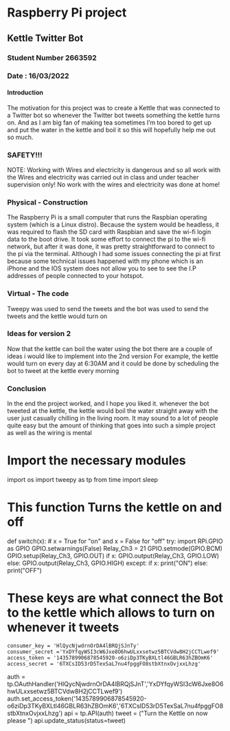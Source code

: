 # Raspberry Pi project 
## Kettle Twitter Bot
### Student Number 2663592
### Date : 16/03/2022

#### Introduction
The motivation for this project was to create a Kettle that was connected to a Twitter bot so whenever the Twitter bot tweets something the kettle turns on. And as I am 
big fan of making tea sometimes I’m too bored to get up and put the water in the kettle and boil it so this will hopefully help me out so much.

### SAFETY!!!
NOTE: Working with Wires and electricity is dangerous and so all work with the Wires and electricity was carried out in class and under teacher supervision only! 
No work with the wires and electricity was done at home!

### Physical - Construction
The Raspberry Pi is a small computer that runs the Raspbian operating system (which is a Linux distro).
Because the system would be headless, it was required to flash the SD card with Raspbian and save the wi-fi login data to the boot drive. 
It took some effort to connect the pi to the wi-fi network, but after it was done, it was pretty straightforward to connect to the pi via the terminal.
Although I had some issues connecting the pi at first because some technical issues happened with my phone which is an iPhone and the IOS system does not allow you to see 
to see the I.P addresses of people connected to your hotspot.

### Virtual - The code 
Tweepy was used to send the tweets and the bot was used to send the tweets and the kettle would turn on 


### Ideas for version 2 
Now that the kettle can boil the water using the bot there are a couple of ideas i would like to implement into the 2nd version 
For example, the kettle would turn on every day at 6:30AM and it could be done by scheduling the bot to tweet at the kettle every morning

### Conclusion
In the end the project worked, and I hope you liked it. whenever the bot tweeted at the kettle, the kettle would boil the water straight away with the user just casually chilling in the living room. It may sound to a lot of people quite easy but the amount of thinking that goes into such a simple project as well as the wiring is mental



# Import the necessary modules
import os
import tweepy as tp
from time import sleep

# This function Turns the kettle on and off
def switch(x):
    # x = True for "on" and x = False for "off"
    try:
        import RPi.GPIO as GPIO
        GPIO.setwarnings(False)
        Relay_Ch3 = 21
        GPIO.setmode(GPIO.BCM)
        GPIO.setup(Relay_Ch3, GPIO.OUT)
        if x:
            GPIO.output(Relay_Ch3, GPIO.LOW)
        else:
            GPIO.output(Relay_Ch3, GPIO.HIGH)
    except:
        if x:
            print("ON")
        else:
            print("OFF")

# These keys are what connect the Bot to the kettle which allows to turn on whenever it tweets
    consumer_key = 'HlQycNjwdrnOrDA4lBRQjSJnTy'
    consumer_secret ='YxDYfqyWSI3cW6Jxe8O6hwULxxsetwz5BTCVdw8H2jCCTLwef9'
    access_token = '1435789906878545920-o6ziDp3TKyBXLtl46GBLR63hZBOmK6'
    access_secret = '6TXCsID53rD5TexSaL7nu4fpggFO8stbXtnxOvjxxLhzg'
auth = tp.OAuthHandler('HlQycNjwdrnOrDA4lBRQjSJnT','YxDYfqyWSI3cW6Jxe8O6hwULxxsetwz5BTCVdw8H2jCCTLwef9')
auth.set_access_token('1435789906878545920-o6ziDp3TKyBXLtl46GBLR63hZBOmK6','6TXCsID53rD5TexSaL7nu4fpggFO8stbXtnxOvjxxLhzg')
api = tp.API(auth)
tweet = ("Turn the Kettle on now please ")
api.update_status(status=tweet)

